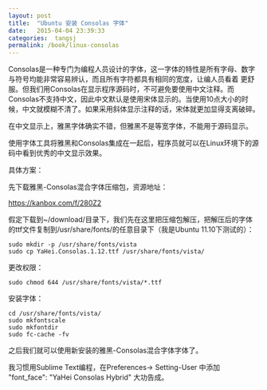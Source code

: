 ```yaml
---
layout: post
title:  "Ubuntu 安装 Consolas 字体"
date:   2015-04-04 23:39:33
categories:  tangsj
permalink: /book/linux-consolas
---
```


Consolas是一种专门为编程人员设计的字体，这一字体的特性是所有字母、数字与符号均能非常容易辨认，而且所有字符都具有相同的宽度，让编人员看着 更舒服。但我们用Consolas在显示程序源码时，不可避免要使用中文注释。而Consolas不支持中文，因此中文默认是使用宋体显示的。当使用10点大小的时候，中文就模糊不清了。如果采用斜体显示注释的话，宋体就更加显得支离破碎。

在中文显示上，雅黑字体确实不错，但雅黑不是等宽字体，不能用于源码显示。

使用字体工具将雅黑和Consolas集成在一起后，程序员就可以在Linux环境下的源码中看到优秀的中文显示效果。

具体方案：

先下载雅黑-Consolas混合字体压缩包，资源地址：

<a href="https://kanbox.com/f/280Z2" target="_blank">https://kanbox.com/f/280Z2</a>

假定下载到~/download/目录下，我们先在这里把压缩包解压，把解压后的字体的ttf文件复制到/usr/share/fonts/的任意目录下（我是Ubuntu 11.10下测试的）：

    sudo mkdir -p /usr/share/fonts/vista
    sudo cp YaHei.Consolas.1.12.ttf /usr/share/fonts/vista/

更改权限：

    sudo chmod 644 /usr/share/fonts/vista/*.ttf

安装字体：

    cd /usr/share/fonts/vista/
    sudo mkfontscale
    sudo mkfontdir
    sudo fc-cache -fv

之后我们就可以使用新安装的雅黑-Consolas混合字体字体了。

我习惯用Sublime Text编程，在Preferences-> Setting-User 中添加 "font_face": "YaHei Consolas Hybrid" 大功告成。